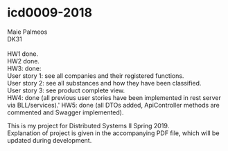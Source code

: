 # icd0009-2018

Maie Palmeos<br>
DK31
<br><br>
HW1 done.<br>
HW2 done.<br>
HW3: done:<br>
User story 1: see all companies and their registered functions.<br>
User story 2: see all substances and how they have been classified.<br>
User story 3: see product complete view.<br>
HW4: done (all previous user stories have been implemented in rest server via BLL/services).'
HW5: done (all DTOs added, ApiController methods are commented and Swagger implemented). <br>

This is my project for Distributed Systems II Spring 2019.<br>
Explanation of project is given in the accompanying PDF file, which will be updated during development.
